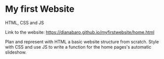 # My first Website

HTML, CSS and JS

Link to the website: https://dianabaro.github.io/myfirstwebsite/home.html

Plan and represent with HTML a basic website structure from scratch. Style with CSS and use JS to write a function for the home pages's automatic slideshow.
